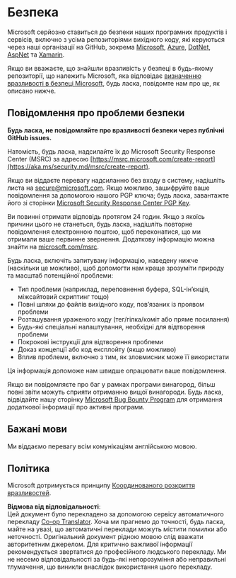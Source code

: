 <!--
CO_OP_TRANSLATOR_METADATA:
{
  "original_hash": "d8fe220fa2850df0759b07cf391ea77c",
  "translation_date": "2025-07-12T07:27:28+00:00",
  "source_file": "SECURITY.md",
  "language_code": "uk"
}
-->
# Безпека

Microsoft серйозно ставиться до безпеки наших програмних продуктів і сервісів, включно з усіма репозиторіями вихідного коду, які керуються через наші організації на GitHub, зокрема [Microsoft](https://github.com/Microsoft), [Azure](https://github.com/Azure), [DotNet](https://github.com/dotnet), [AspNet](https://github.com/aspnet) та [Xamarin](https://github.com/xamarin).

Якщо ви вважаєте, що знайшли вразливість у безпеці в будь-якому репозиторії, що належить Microsoft, яка відповідає [визначенню вразливості в безпеці Microsoft](https://aka.ms/security.md/definition), будь ласка, повідомте нам про це, як описано нижче.

## Повідомлення про проблеми безпеки

**Будь ласка, не повідомляйте про вразливості безпеки через публічні GitHub issues.**

Натомість, будь ласка, надсилайте їх до Microsoft Security Response Center (MSRC) за адресою [https://msrc.microsoft.com/create-report](https://aka.ms/security.md/msrc/create-report).

Якщо ви віддаєте перевагу надсиланню без входу в систему, надішліть листа на [secure@microsoft.com](mailto:secure@microsoft.com). Якщо можливо, зашифруйте ваше повідомлення за допомогою нашого PGP ключа; будь ласка, завантажте його зі сторінки [Microsoft Security Response Center PGP Key](https://aka.ms/security.md/msrc/pgp).

Ви повинні отримати відповідь протягом 24 годин. Якщо з якоїсь причини цього не станеться, будь ласка, надішліть повторне повідомлення електронною поштою, щоб переконатися, що ми отримали ваше первинне звернення. Додаткову інформацію можна знайти на [microsoft.com/msrc](https://www.microsoft.com/msrc).

Будь ласка, включіть запитувану інформацію, наведену нижче (наскільки це можливо), щоб допомогти нам краще зрозуміти природу та масштаб потенційної проблеми:

* Тип проблеми (наприклад, переповнення буфера, SQL-ін’єкція, міжсайтовий скриптинг тощо)
* Повні шляхи до файлів вихідного коду, пов’язаних із проявом проблеми
* Розташування ураженого коду (тег/гілка/коміт або пряме посилання)
* Будь-які спеціальні налаштування, необхідні для відтворення проблеми
* Покрокові інструкції для відтворення проблеми
* Доказ концепції або код експлойту (якщо можливо)
* Вплив проблеми, включно з тим, як зловмисник може її використати

Ця інформація допоможе нам швидше опрацювати ваше повідомлення.

Якщо ви повідомляєте про баг у рамках програми винагород, більш повні звіти можуть сприяти отриманню вищої винагороди. Будь ласка, відвідайте нашу сторінку [Microsoft Bug Bounty Program](https://aka.ms/security.md/msrc/bounty) для отримання додаткової інформації про активні програми.

## Бажані мови

Ми віддаємо перевагу всім комунікаціям англійською мовою.

## Політика

Microsoft дотримується принципу [Координованого розкриття вразливостей](https://aka.ms/security.md/cvd).

**Відмова від відповідальності**:  
Цей документ було перекладено за допомогою сервісу автоматичного перекладу [Co-op Translator](https://github.com/Azure/co-op-translator). Хоча ми прагнемо до точності, будь ласка, майте на увазі, що автоматичні переклади можуть містити помилки або неточності. Оригінальний документ рідною мовою слід вважати авторитетним джерелом. Для критично важливої інформації рекомендується звертатися до професійного людського перекладу. Ми не несемо відповідальності за будь-які непорозуміння або неправильні тлумачення, що виникли внаслідок використання цього перекладу.